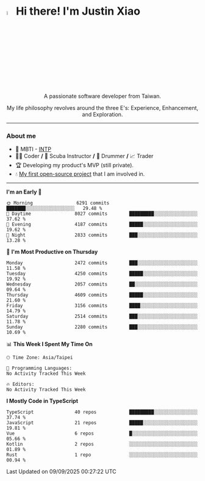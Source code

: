 # <img src="https://media.giphy.com/media/hvRJCLFzcasrR4ia7z/giphy.gif" width="5%">Hi there! I'm Justin Xiao
<p align="center">A passionate software developer from Taiwan.  </p>
<p align="center">My life philosophy revolves around the three E's: Experience, Enhancement, and Exploration.</p>

---
### About me
- 👀 MBTI - [INTP](https://www.16personalities.com/intp-personality)
- 👨‍💻 Coder **/** 🤿 Scuba Instructor **/** 🥁 Drummer **/** 📈 Trader
- 🏆 Developing my product's MVP (still private).
- 💧 [My first open-source project](https://github.com/Game-as-a-Service/Game-Lobby-Web) that I am involved in.

---
<!--START_SECTION:waka-->
**I'm an Early 🐤** 

```text
🌞 Morning                6291 commits        ███████░░░░░░░░░░░░░░░░░░   29.48 % 
🌆 Daytime                8027 commits        █████████░░░░░░░░░░░░░░░░   37.62 % 
🌃 Evening                4187 commits        █████░░░░░░░░░░░░░░░░░░░░   19.62 % 
🌙 Night                  2833 commits        ███░░░░░░░░░░░░░░░░░░░░░░   13.28 % 
```
📅 **I'm Most Productive on Thursday** 

```text
Monday                   2472 commits        ███░░░░░░░░░░░░░░░░░░░░░░   11.58 % 
Tuesday                  4250 commits        █████░░░░░░░░░░░░░░░░░░░░   19.92 % 
Wednesday                2057 commits        ██░░░░░░░░░░░░░░░░░░░░░░░   09.64 % 
Thursday                 4609 commits        █████░░░░░░░░░░░░░░░░░░░░   21.60 % 
Friday                   3156 commits        ████░░░░░░░░░░░░░░░░░░░░░   14.79 % 
Saturday                 2514 commits        ███░░░░░░░░░░░░░░░░░░░░░░   11.78 % 
Sunday                   2280 commits        ███░░░░░░░░░░░░░░░░░░░░░░   10.69 % 
```


📊 **This Week I Spent My Time On** 

```text
🕑︎ Time Zone: Asia/Taipei

💬 Programming Languages: 
No Activity Tracked This Week

🔥 Editors: 
No Activity Tracked This Week
```

**I Mostly Code in TypeScript** 

```text
TypeScript               40 repos            █████████░░░░░░░░░░░░░░░░   37.74 % 
JavaScript               21 repos            █████░░░░░░░░░░░░░░░░░░░░   19.81 % 
Vue                      6 repos             █░░░░░░░░░░░░░░░░░░░░░░░░   05.66 % 
Kotlin                   2 repos             ░░░░░░░░░░░░░░░░░░░░░░░░░   01.89 % 
Rust                     1 repo              ░░░░░░░░░░░░░░░░░░░░░░░░░   00.94 % 
```




 Last Updated on 09/09/2025 00:27:22 UTC
<!--END_SECTION:waka-->
